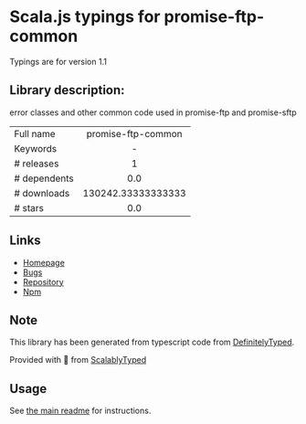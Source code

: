 
# Scala.js typings for promise-ftp-common

Typings are for version 1.1

## Library description:
error classes and other common code used in promise-ftp and promise-sftp

|                    |                 |
| ------------------ | :-------------: |
| Full name          | promise-ftp-common |
| Keywords           | - |
| # releases         | 1 |
| # dependents       | 0.0 |
| # downloads        | 130242.33333333333 |
| # stars            | 0.0 |

## Links
- [Homepage](https://github.com/realtymaps/promise-ftp-common#readme)
- [Bugs](https://github.com/realtymaps/promise-ftp-common/issues)
- [Repository](https://github.com/realtymaps/promise-ftp-common)
- [Npm](https://www.npmjs.com/package/promise-ftp-common)
    


## Note
This library has been generated from typescript code from [DefinitelyTyped](https://definitelytyped.org).

Provided with :purple_heart: from [ScalablyTyped](https://github.com/oyvindberg/ScalablyTyped)

## Usage
See [the main readme](../../readme.md) for instructions.


